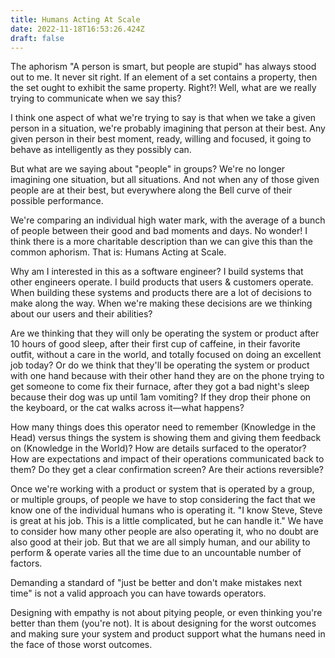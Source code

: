 ```yaml
---
title: Humans Acting At Scale
date: 2022-11-18T16:53:26.424Z
draft: false
---
```

T﻿he aphorism "A person is smart, but people are stupid" has always stood out to me. It never sit right. If an element of a set contains a property, then the set ought to exhibit the same property. Right?! Well, what are we really trying to communicate when we say this?

I think one aspect of what we're trying to say is that when we take a given person in a situation, we're probably imagining that person at their best. Any given person in their best moment, ready, willing and focused, it going to behave as intelligently as they possibly can.

B﻿ut what are we saying about "people" in groups? We're no longer imagining one situation, but all situations. And not when any of those given people are at their best, but everywhere along the Bell curve of their possible performance.

We're comparing an individual high water mark, with the average of a bunch of people between their good and bad moments and days. No wonder! I think there is a more charitable description than we can give this than the common aphorism. That is: Humans Acting at Scale.

W﻿hy am I interested in this as a software engineer? I build systems that other engineers operate. I build products that users & customers operate. When building these systems and products there are a lot of decisions to make along the way. When we're making these decisions are we thinking about our users and their abilities?

A﻿re we thinking that they will only be operating the system or product after 10 hours of good sleep, after their first cup of caffeine, in their favorite outfit, without a care in the world, and totally focused on doing an excellent job today? Or do we think that they'll be operating the system or product with one hand because with their other hand they are on the phone trying to get someone to come fix their furnace, after they got a bad night's sleep because their dog was up until 1am vomiting? If they drop their phone on the keyboard, or the cat walks across it—what happens?

H﻿ow many things does this operator need to remember (Knowledge in the Head) versus things the system is showing them and giving them feedback on (Knowledge in the World)? How are details surfaced to the operator? How are expectations and impact of their operations communicated back to them? Do they get a clear confirmation screen? Are their actions reversible?

O﻿nce we're working with a product or system that is operated by a group, or multiple groups, of people we have to stop considering the fact that we know one of the individual humans who is operating it. "I know Steve, Steve is great at his job. This is a little complicated, but he can handle it." We have to consider how many other people are also operating it, who no doubt are also good at their job. But that we are all simply human, and our ability to perform & operate varies all the time due to an uncountable number of factors.

D﻿emanding a standard of "just be better and don't make mistakes next time" is not a valid approach you can have towards operators.

D﻿esigning with empathy is not about pitying people, or even thinking you're better than them (you're not). It is about designing for the worst outcomes and making sure your system and product support what the humans need in the face of those worst outcomes.